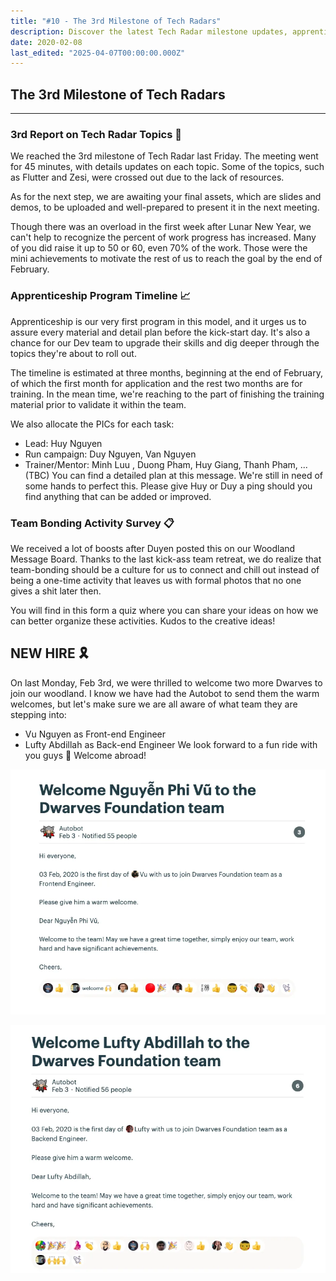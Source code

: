 ```yaml
---
title: "#10 - The 3rd Milestone of Tech Radars"
description: Discover the latest Tech Radar milestone updates, apprenticeship program timeline, team bonding survey, and welcome new front-end and back-end engineers to the team.
date: 2020-02-08
last_edited: "2025-04-07T00:00:00.000Z"
---
```


## The 3rd Milestone of Tech Radars

---

### 3rd Report on Tech Radar Topics 💪

We reached the 3rd milestone of Tech Radar last Friday. The meeting went for 45 minutes, with details updates on each topic. Some of the topics, such as Flutter and Zesi, were crossed out due to the lack of resources.

As for the next step, we are awaiting your final assets, which are slides and demos, to be uploaded and well-prepared to present it in the next meeting.

Though there was an overload in the first week after Lunar New Year, we can't help to recognize the percent of work progress has increased. Many of you did raise it up to 50 or 60, even 70% of the work. Those were the mini achievements to motivate the rest of us to reach the goal by the end of February.

### Apprenticeship Program Timeline 📈

Apprenticeship is our very first program in this model, and it urges us to assure every material and detail plan before the kick-start day. It's also a chance for our Dev team to upgrade their skills and dig deeper through the topics they're about to roll out.

The timeline is estimated at three months, beginning at the end of February, of which the first month for application and the rest two months are for training. In the mean time, we're reaching to the part of finishing the training material prior to validate it within the team.

We also allocate the PICs for each task:

- Lead: Huy Nguyen
- Run campaign: Duy Nguyen, Van Nguyen
- Trainer/Mentor: Minh Luu , Duong Pham, Huy Giang, Thanh Pham, ... (TBC)
  You can find a detailed plan at this message. We're still in need of some hands to perfect this. Please give Huy or Duy a ping should you find anything that can be added or improved.

### Team Bonding Activity Survey 📋

We received a lot of boosts after Duyen posted this on our Woodland Message Board. Thanks to the last kick-ass team retreat, we do realize that team-bonding should be a culture for us to connect and chill out instead of being a one-time activity that leaves us with formal photos that no one gives a shit later then.

You will find in this form a quiz where you can share your ideas on how we can better organize these activities. Kudos to the creative ideas!

## NEW HIRE 🎗

On last Monday, Feb 3rd, we were thrilled to welcome two more Dwarves to join our woodland. I know we have had the Autobot to send them the warm welcomes, but let's make sure we are all aware of what team they are stepping into:

- Vu Nguyen as Front-end Engineer
- Lufty Abdillah as Back-end Engineer
  We look forward to a fun ride with you guys 👏 Welcome abroad!

![](assets/notion-image-1744007171011-8nn4h.webp)

![](assets/notion-image-1744007171170-hlz4j.webp)
